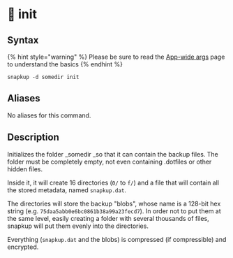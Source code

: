 # 🔖 init

## Syntax

{% hint style="warning" %}
Please be sure to read the [App-wide args](../app-wide-args.md) page to understand the basics
{% endhint %}

```
snapkup -d somedir init
```

## Aliases

No aliases for this command.

## Description

Initializes the folder _somedir _so that it can contain the backup files. The folder must be completely empty, not even containing .dotfiles or other hidden files.

Inside it, it will create 16 directories (`0/` to `f/`) and a file that will contain all the stored metadata, named `snapkup.dat`.

The directories will store the backup "blobs", whose name is a 128-bit hex string (e.g. `75daa5abb0e6bc0861b38a99a23fecd7`). In order not to put them at the same level, easily creating a folder with several thousands of files, snapkup will put them evenly into the directories.

Everything (`snapkup.dat` and the blobs) is compressed (if compressible) and encrypted.
